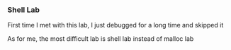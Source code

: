 ### Shell Lab

First time I met with this lab, I just debugged for a long time and skipped it

As for me, the most difficult lab is shell lab instead of malloc lab

